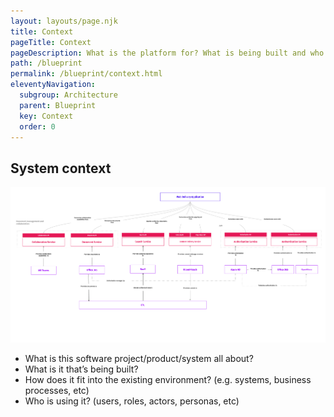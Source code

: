```yaml
---
layout: layouts/page.njk
title: Context
pageTitle: Context
pageDescription: What is the platform for? What is being built and who is using it.
path: /blueprint
permalink: /blueprint/context.html
eleventyNavigation:
  subgroup: Architecture
  parent: Blueprint
  key: Context
  order: 0
---
```


## System context

<a href="/static/img/hee-system-context-v0.2.png" target="_blank">
<img src="/static/img/hee-system-context-v0.2.png" alt="HEE System Context" width="640"/>
</a>

- What is this software project/product/system all about?
- What is it that’s being built?
- How does it fit into the existing environment? (e.g. systems, business processes, etc) 
- Who is using it? (users, roles, actors, personas, etc)
